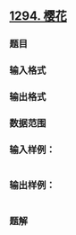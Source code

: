 ## [1294. 樱花](https://www.acwing.com/problem/content/solution/1296/1/)

### 题目

### 输入格式

### 输出格式

### 数据范围

### 输入样例：

```

```

### 输出样例：

```

```

### 题解